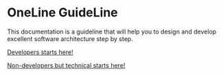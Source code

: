 # OneLine GuideLine

This documentation is a guideline that will help you to design and develop excellent software architecture step by step.

[Developers starts here!](https://github.com/arivera12/OneLineGuideLine/wiki)

[Non-developers but technical starts here!](https://github.com/arivera12/OneLineGuideLine/wiki)
